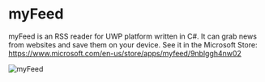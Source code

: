 # myFeed
myFeed is an RSS reader for UWP platform written in C#. It can grab news from websites and save them on your device. See it in the Microsoft Store: https://www.microsoft.com/en-us/store/apps/myfeed/9nblggh4nw02

![myFeed](https://worldbeater.github.io/mockups/myFeed.jpg)
